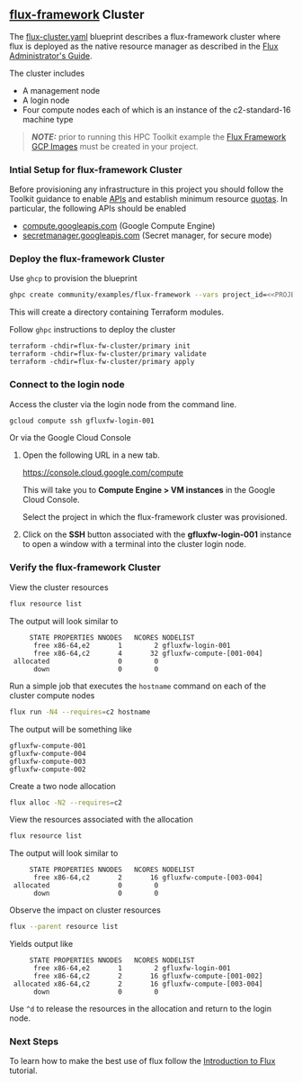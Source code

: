 ## [flux-framework](https://flux-framework.org/) Cluster

The [flux-cluster.yaml](flux-cluster.yaml) blueprint describes a flux-framework cluster where flux
is deployed as the native resource manager as described in the [Flux Administrator's Guide](https://flux-framework.readthedocs.io/en/latest/guides/admin-guide.html).

The cluster includes

- A management node
- A login node
- Four compute nodes each of which is an instance of the c2-standard-16 machine type

> **_NOTE:_** prior to running this HPC Toolkit example the [Flux Framework GCP Images](https://github.com/GoogleCloudPlatform/scientific-computing-examples/tree/main/fluxfw-gcp/img#flux-framework-gcp-images)
> must be created in your project.

### Intial Setup for flux-framework Cluster

Before provisioning any infrastructure in this project you should follow the
Toolkit guidance to enable [APIs][apis] and establish minimum resource
[quotas][quotas]. In particular, the following APIs should be enabled

- [compute.googleapis.com](https://cloud.google.com/compute/docs/reference/rest/v1#service:-compute.googleapis.com) (Google Compute Engine)
- [secretmanager.googleapis.com](https://cloud.google.com/secret-manager/docs/reference/rest#service:-secretmanager.googleapis.com) (Secret manager, for secure mode)

[apis]: ../../../README.md#enable-gcp-apis
[quotas]: ../../../README.md#gcp-quotas

### Deploy the flux-framework Cluster

Use `ghcp` to provision the blueprint

```bash
ghpc create community/examples/flux-framework --vars project_id=<<PROJECT_ID>>
```

This will create a directory containing Terraform modules.

Follow `ghpc` instructions to deploy the cluster

```text
terraform -chdir=flux-fw-cluster/primary init
terraform -chdir=flux-fw-cluster/primary validate
terraform -chdir=flux-fw-cluster/primary apply
```
  
### Connect to the login node

Access the cluster via the login node from the command line.

```bash
gcloud compute ssh gfluxfw-login-001
```

Or via the Google Cloud Console

1. Open the following URL in a new tab.

   https://console.cloud.google.com/compute

   This will take you to **Compute Engine > VM instances** in the Google Cloud Console.

   Select the project in which the flux-framework cluster was provisioned.

2. Click on the **SSH** button associated with the **gfluxfw-login-001** instance to open a window with a terminal into the cluster login node.

### Verify the flux-framework Cluster

View the cluster resources

```bash
flux resource list
```

The output will look similar to

```text
     STATE PROPERTIES NNODES   NCORES NODELIST
      free x86-64,e2       1        2 gfluxfw-login-001
      free x86-64,c2       4       32 gfluxfw-compute-[001-004]
 allocated                 0        0 
      down                 0        0 
```

Run a simple job that executes the `hostname` command on each of the cluster compute nodes

```bash
flux run -N4 --requires=c2 hostname
```

The output will be something like

```text
gfluxfw-compute-001
gfluxfw-compute-004
gfluxfw-compute-003
gfluxfw-compute-002
```

Create a two node allocation

```bash
flux alloc -N2 --requires=c2
```

View the resources associated with the allocation

```bash
flux resource list
```

The output will look similar to

```text
     STATE PROPERTIES NNODES   NCORES NODELIST
      free x86-64,c2       2       16 gfluxfw-compute-[003-004]
 allocated                 0        0 
      down                 0        0 
```

Observe the impact on cluster resources

```bash
flux --parent resource list
```

Yields output like

```text
     STATE PROPERTIES NNODES   NCORES NODELIST
      free x86-64,e2       1        2 gfluxfw-login-001
      free x86-64,c2       2       16 gfluxfw-compute-[001-002]
 allocated x86-64,c2       2       16 gfluxfw-compute-[003-004]
      down                 0        0 
```

Use `^d` to release the resources in the allocation and return to the login node.

### Next Steps

To learn how to make the best use of flux follow the [Introduction to Flux](https://hpc-tutorials.llnl.gov/flux/)
tutorial.
